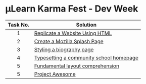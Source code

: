 # µLearn Karma Fest - Dev Week

| Task No. | Solution |
|:-:|-|
| 1 | [Replicate a Website Using HTML](https://arv.codes/Dev-Week/task1) |
| 2 | [Create a Mozilla Splash Page](https://arv.codes/Dev-Week/task2) |
| 3 | [Styling a biography page](https://arv.codes/Dev-Week/task3) |
| 4 | [Typesetting a community school homepage](https://arv.codes/Dev-Week/task4) |
| 5 | [Fundamental layout comprehension](https://arv.codes/Dev-Week/task5) |
| 5 | [Project Awesome](https://github.com/aravinds-arv/Social-Kitchen) |
